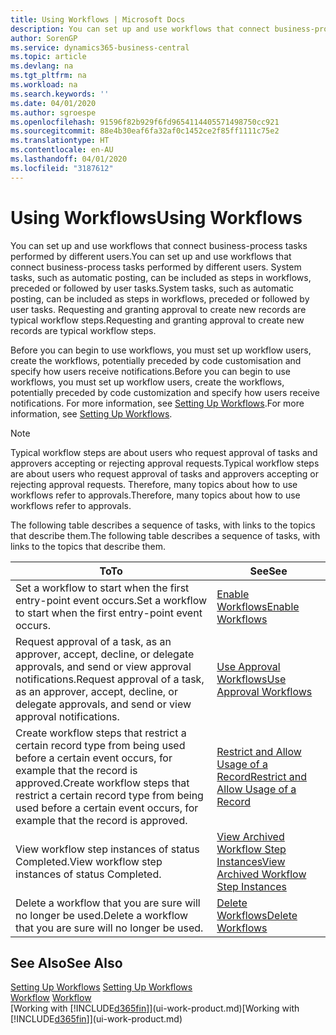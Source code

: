 ```yaml
---
title: Using Workflows | Microsoft Docs
description: You can set up and use workflows that connect business-process tasks performed by different users. System tasks, such as automatic posting, can be included as steps in workflows, preceded or followed by user tasks. Requesting and granting approval to create new records are typical workflow steps.
author: SorenGP
ms.service: dynamics365-business-central
ms.topic: article
ms.devlang: na
ms.tgt_pltfrm: na
ms.workload: na
ms.search.keywords: ''
ms.date: 04/01/2020
ms.author: sgroespe
ms.openlocfilehash: 91596f82b929f6fd9654114405571498750cc921
ms.sourcegitcommit: 88e4b30eaf6fa32af0c1452ce2f85ff1111c75e2
ms.translationtype: HT
ms.contentlocale: en-AU
ms.lasthandoff: 04/01/2020
ms.locfileid: "3187612"
---
```

# <a name="using-workflows"></a><span data-ttu-id="1c3bd-105">Using Workflows</span><span class="sxs-lookup"><span data-stu-id="1c3bd-105">Using Workflows</span></span>
<span data-ttu-id="1c3bd-106">You can set up and use workflows that connect business-process tasks performed by different users.</span><span class="sxs-lookup"><span data-stu-id="1c3bd-106">You can set up and use workflows that connect business-process tasks performed by different users.</span></span> <span data-ttu-id="1c3bd-107">System tasks, such as automatic posting, can be included as steps in workflows, preceded or followed by user tasks.</span><span class="sxs-lookup"><span data-stu-id="1c3bd-107">System tasks, such as automatic posting, can be included as steps in workflows, preceded or followed by user tasks.</span></span> <span data-ttu-id="1c3bd-108">Requesting and granting approval to create new records are typical workflow steps.</span><span class="sxs-lookup"><span data-stu-id="1c3bd-108">Requesting and granting approval to create new records are typical workflow steps.</span></span>  

 <span data-ttu-id="1c3bd-109">Before you can begin to use workflows, you must set up workflow users, create the workflows, potentially preceded by code customisation and specify how users receive notifications.</span><span class="sxs-lookup"><span data-stu-id="1c3bd-109">Before you can begin to use workflows, you must set up workflow users, create the workflows, potentially preceded by code customization and specify how users receive notifications.</span></span> <span data-ttu-id="1c3bd-110">For more information, see [Setting Up Workflows](across-set-up-workflows.md).</span><span class="sxs-lookup"><span data-stu-id="1c3bd-110">For more information, see [Setting Up Workflows](across-set-up-workflows.md).</span></span>  

> [!NOTE]  
>  <span data-ttu-id="1c3bd-111">Typical workflow steps are about users who request approval of tasks and approvers accepting or rejecting approval requests.</span><span class="sxs-lookup"><span data-stu-id="1c3bd-111">Typical workflow steps are about users who request approval of tasks and approvers accepting or rejecting approval requests.</span></span> <span data-ttu-id="1c3bd-112">Therefore, many topics about how to use workflows refer to approvals.</span><span class="sxs-lookup"><span data-stu-id="1c3bd-112">Therefore, many topics about how to use workflows refer to approvals.</span></span>  

 <span data-ttu-id="1c3bd-113">The following table describes a sequence of tasks, with links to the topics that describe them.</span><span class="sxs-lookup"><span data-stu-id="1c3bd-113">The following table describes a sequence of tasks, with links to the topics that describe them.</span></span>  

|<span data-ttu-id="1c3bd-114">**To**</span><span class="sxs-lookup"><span data-stu-id="1c3bd-114">**To**</span></span>|<span data-ttu-id="1c3bd-115">**See**</span><span class="sxs-lookup"><span data-stu-id="1c3bd-115">**See**</span></span>|  
|------------|-------------|  
|<span data-ttu-id="1c3bd-116">Set a workflow to start when the first entry-point event occurs.</span><span class="sxs-lookup"><span data-stu-id="1c3bd-116">Set a workflow to start when the first entry-point event occurs.</span></span>|[<span data-ttu-id="1c3bd-117">Enable Workflows</span><span class="sxs-lookup"><span data-stu-id="1c3bd-117">Enable Workflows</span></span>](across-how-to-enable-workflows.md)|  
|<span data-ttu-id="1c3bd-118">Request approval of a task, as an approver, accept, decline, or delegate approvals, and send or view approval notifications.</span><span class="sxs-lookup"><span data-stu-id="1c3bd-118">Request approval of a task, as an approver, accept, decline, or delegate approvals, and send or view approval notifications.</span></span>|[<span data-ttu-id="1c3bd-119">Use Approval Workflows</span><span class="sxs-lookup"><span data-stu-id="1c3bd-119">Use Approval Workflows</span></span>](across-how-use-approval-workflows.md)|  
|<span data-ttu-id="1c3bd-120">Create workflow steps that restrict a certain record type from being used before a certain event occurs, for example that the record is approved.</span><span class="sxs-lookup"><span data-stu-id="1c3bd-120">Create workflow steps that restrict a certain record type from being used before a certain event occurs, for example that the record is approved.</span></span>|[<span data-ttu-id="1c3bd-121">Restrict and Allow Usage of a Record</span><span class="sxs-lookup"><span data-stu-id="1c3bd-121">Restrict and Allow Usage of a Record</span></span>](across-how-to-restrict-and-allow-usage-of-a-record.md)|  
|<span data-ttu-id="1c3bd-122">View workflow step instances of status Completed.</span><span class="sxs-lookup"><span data-stu-id="1c3bd-122">View workflow step instances of status Completed.</span></span>|[<span data-ttu-id="1c3bd-123">View Archived Workflow Step Instances</span><span class="sxs-lookup"><span data-stu-id="1c3bd-123">View Archived Workflow Step Instances</span></span>](across-how-to-view-archived-workflow-step-instances.md)|  
|<span data-ttu-id="1c3bd-124">Delete a workflow that you are sure will no longer be used.</span><span class="sxs-lookup"><span data-stu-id="1c3bd-124">Delete a workflow that you are sure will no longer be used.</span></span>|[<span data-ttu-id="1c3bd-125">Delete Workflows</span><span class="sxs-lookup"><span data-stu-id="1c3bd-125">Delete Workflows</span></span>](across-how-to-delete-workflows.md)|  

## <a name="see-also"></a><span data-ttu-id="1c3bd-126">See Also</span><span class="sxs-lookup"><span data-stu-id="1c3bd-126">See Also</span></span>  
<span data-ttu-id="1c3bd-127">[Setting Up Workflows](across-set-up-workflows.md) </span><span class="sxs-lookup"><span data-stu-id="1c3bd-127">[Setting Up Workflows](across-set-up-workflows.md) </span></span>  
<span data-ttu-id="1c3bd-128">[Workflow](across-workflow.md) </span><span class="sxs-lookup"><span data-stu-id="1c3bd-128">[Workflow](across-workflow.md) </span></span>  
<span data-ttu-id="1c3bd-129">[Working with [!INCLUDE[d365fin](includes/d365fin_md.md)]](ui-work-product.md)</span><span class="sxs-lookup"><span data-stu-id="1c3bd-129">[Working with [!INCLUDE[d365fin](includes/d365fin_md.md)]](ui-work-product.md)</span></span>
